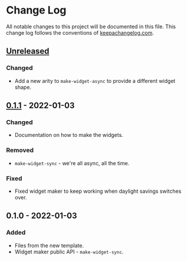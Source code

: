 # Change Log
All notable changes to this project will be documented in this file. This change log follows the conventions of [keepachangelog.com](http://keepachangelog.com/).

## [Unreleased]
### Changed
- Add a new arity to `make-widget-async` to provide a different widget shape.

## [0.1.1] - 2022-01-03
### Changed
- Documentation on how to make the widgets.

### Removed
- `make-widget-sync` - we're all async, all the time.

### Fixed
- Fixed widget maker to keep working when daylight savings switches over.

## 0.1.0 - 2022-01-03
### Added
- Files from the new template.
- Widget maker public API - `make-widget-sync`.

[Unreleased]: https://sourcehost.site/your-name/congr/compare/0.1.1...HEAD
[0.1.1]: https://sourcehost.site/your-name/congr/compare/0.1.0...0.1.1
